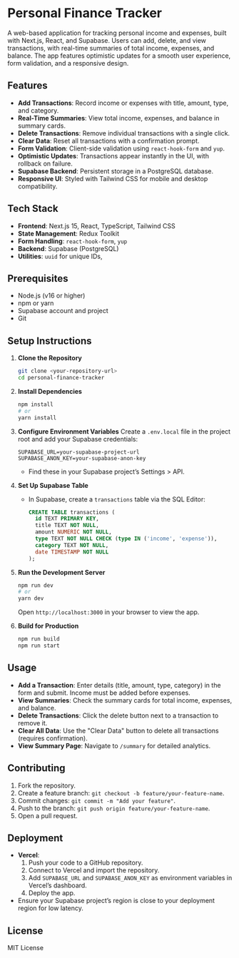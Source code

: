 # Personal Finance Tracker

A web-based application for tracking personal income and expenses, built with Next.js, React, and Supabase. Users can add, delete, and view transactions, with real-time summaries of total income, expenses, and balance. The app features optimistic updates for a smooth user experience, form validation, and a responsive design.

## Features

- **Add Transactions**: Record income or expenses with title, amount, type, and category.
- **Real-Time Summaries**: View total income, expenses, and balance in summary cards.
- **Delete Transactions**: Remove individual transactions with a single click.
- **Clear Data**: Reset all transactions with a confirmation prompt.
- **Form Validation**: Client-side validation using `react-hook-form` and `yup`.
- **Optimistic Updates**: Transactions appear instantly in the UI, with rollback on failure.
- **Supabase Backend**: Persistent storage in a PostgreSQL database.
- **Responsive UI**: Styled with Tailwind CSS for mobile and desktop compatibility.

## Tech Stack

- **Frontend**: Next.js 15, React, TypeScript, Tailwind CSS
- **State Management**: Redux Toolkit
- **Form Handling**: `react-hook-form`, `yup`
- **Backend**: Supabase (PostgreSQL)
- **Utilities**: `uuid` for unique IDs,

## Prerequisites

- Node.js (v16 or higher)
- npm or yarn
- Supabase account and project
- Git

## Setup Instructions

1. **Clone the Repository**

   ```bash
   git clone <your-repository-url>
   cd personal-finance-tracker
   ```

2. **Install Dependencies**

   ```bash
   npm install
   # or
   yarn install
   ```

3. **Configure Environment Variables**
   Create a `.env.local` file in the project root and add your Supabase credentials:

   ```env
   SUPABASE_URL=your-supabase-project-url
   SUPABASE_ANON_KEY=your-supabase-anon-key
   ```

   - Find these in your Supabase project’s Settings > API.

4. **Set Up Supabase Table**

   - In Supabase, create a `transactions` table via the SQL Editor:
     ```sql
     CREATE TABLE transactions (
       id TEXT PRIMARY KEY,
       title TEXT NOT NULL,
       amount NUMERIC NOT NULL,
       type TEXT NOT NULL CHECK (type IN ('income', 'expense')),
       category TEXT NOT NULL,
       date TIMESTAMP NOT NULL
     );
     ```

5. **Run the Development Server**

   ```bash
   npm run dev
   # or
   yarn dev
   ```

   Open `http://localhost:3000` in your browser to view the app.

6. **Build for Production**
   ```bash
   npm run build
   npm run start
   ```

## Usage

- **Add a Transaction**: Enter details (title, amount, type, category) in the form and submit. Income must be added before expenses.
- **View Summaries**: Check the summary cards for total income, expenses, and balance.
- **Delete Transactions**: Click the delete button next to a transaction to remove it.
- **Clear All Data**: Use the "Clear Data" button to delete all transactions (requires confirmation).
- **View Summary Page**: Navigate to `/summary` for detailed analytics.


## Contributing

1. Fork the repository.
2. Create a feature branch: `git checkout -b feature/your-feature-name`.
3. Commit changes: `git commit -m "Add your feature"`.
4. Push to the branch: `git push origin feature/your-feature-name`.
5. Open a pull request.

## Deployment

- **Vercel**:
  1. Push your code to a GitHub repository.
  2. Connect to Vercel and import the repository.
  3. Add `SUPABASE_URL` and `SUPABASE_ANON_KEY` as environment variables in Vercel’s dashboard.
  4. Deploy the app.
- Ensure your Supabase project’s region is close to your deployment region for low latency.

## License

MIT License
